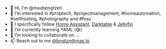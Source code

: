 - 👋 Hi, I’m @maxbengtzen
- 👀 I’m interested in #proptech, #projectmanagement, #homeautomation, #selfhosting, #photography and #foss
- 🔖 I specifically follow [Home Assistant](https://github.com/home-assistant), [Darktable](https://github.com/darktable-org/darktable) & [Jellyfin](https://github.com/jellyfin)
- 🌱 I’m currently learning YAML (😅)
- 💞️ I’m looking to collaborate on ...
- 📫 Reach out to me [@bngtzn@mas.to](https://mas.to/@bngtzn)

<!---
bngtzn/bngtzn is a ✨ special ✨ repository because its `README.md` (this file) appears on your GitHub profile.
You can click the Preview link to take a look at your changes.
--->
